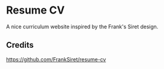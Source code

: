 # Resume CV

A nice curriculum website inspired by the Frank's Siret design.

## Credits

https://github.com/FrankSiret/resume-cv
